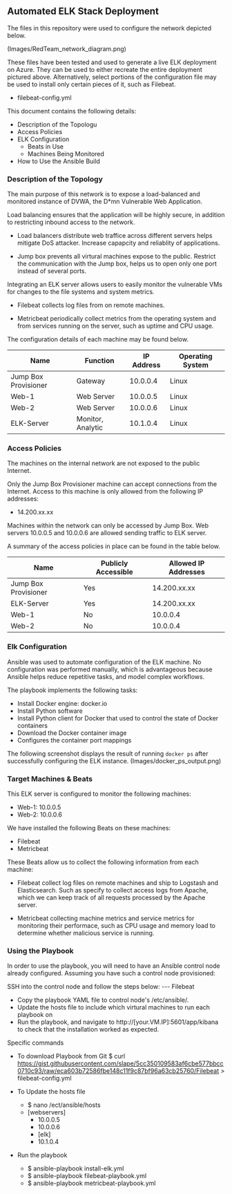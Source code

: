 ## Automated ELK Stack Deployment

The files in this repository were used to configure the network depicted below.

(Images/RedTeam_network_diagram.png)

These files have been tested and used to generate a live ELK deployment on Azure. They can be used to either recreate the entire deployment pictured above. Alternatively, select portions of the configuration file may be used to install only certain pieces of it, such as Filebeat.

  - filebeat-config.yml

This document contains the following details:
- Description of the Topologu
- Access Policies
- ELK Configuration
  - Beats in Use
  - Machines Being Monitored
- How to Use the Ansible Build


### Description of the Topology

The main purpose of this network is to expose a load-balanced and monitored instance of DVWA, the D*mn Vulnerable Web Application.

Load balancing ensures that the application will be highly secure, in addition to restricting inbound access to the network.

  - Load balancers distribute web traffice across different servers helps mitigate DoS attacker. Increase capapcity and reliablity of applications.
  
  - Jump box prevents all virtural machines expose to the public. Restrict the communication with the Jump box, helps us to open only one port instead of several ports.

Integrating an ELK server allows users to easily monitor the vulnerable VMs for changes to the file systems and system metrics.

  - Filebeat collects log files from on remote machines. 
  
  - Metricbeat periodically collect metrics from the operating system and from services running on the server, such as uptime and CPU usage.

The configuration details of each machine may be found below.

| Name                 | Function          | IP Address | Operating System |
|----------------------|-------------------|------------|------------------|
| Jump Box Provisioner | Gateway           | 10.0.0.4   | Linux            |
| Web-1                | Web Server        | 10.0.0.5   | Linux            |
| Web-2                | Web Server        | 10.0.0.6   | Linux            |
| ELK-Server           | Monitor, Analytic | 10.1.0.4   | Linux            |


### Access Policies

The machines on the internal network are not exposed to the public Internet. 

Only the Jump Box Provisioner machine can accept connections from the Internet. Access to this machine is only allowed from the following IP addresses:
- 14.200.xx.xx

Machines within the network can only be accessed by Jump Box.
Web servers 10.0.0.5 and 10.0.0.6 are allowed sending traffic to ELK server.

A summary of the access policies in place can be found in the table below.

| Name                 | Publicly Accessible | Allowed IP Addresses |
|----------------------|---------------------|----------------------|
| Jump Box Provisioner | Yes                 | 14.200.xx.xx         |
| ELK-Server           | Yes                 | 14.200.xx.xx         |
| Web-1                | No                  | 10.0.0.4             |
| Web-2                | No                  | 10.0.0.4             |

### Elk Configuration

Ansible was used to automate configuration of the ELK machine. No configuration was performed manually, which is advantageous because Ansible helps reduce repetitive tasks, and model complex workflows.

The playbook implements the following tasks:
- Install Docker engine: docker.io
- Install Python software
- Install Python client for Docker that used to control the state of Docker containers
- Download the Docker container image
- Configures the container port mappings


The following screenshot displays the result of running `docker ps` after successfully configuring the ELK instance.
(Images/docker_ps_output.png)

### Target Machines & Beats
This ELK server is configured to monitor the following machines:
- Web-1: 10.0.0.5
- Web-2: 10.0.0.6

We have installed the following Beats on these machines:
- Filebeat
- Metricbeat

These Beats allow us to collect the following information from each machine:
- Filebeat collect log files on remote machines and ship to Logstash and Elasticsearch. Such as specify to collect access logs from Apache, which we can keep track of all requests processed by the Apache server.

- Metricbeat collecting machine metrics and service metrics for monitoring their performace, such as CPU usage and memory load to determine whether malicious service is running.

### Using the Playbook
In order to use the playbook, you will need to have an Ansible control node already configured. Assuming you have such a control node provisioned: 

SSH into the control node and follow the steps below:
--- Filebeat
- Copy the playbook YAML file to control node's /etc/ansible/.
- Update the hosts file to include which virtural machines to run each playbook on
- Run the playbook, and navigate to http://[your.VM.IP]:5601/app/kibana to check that the installation worked as expected.

Specific commands

- To download Playbook from Git
    $ curl https://gist.githubusercontent.com/slape/5cc350109583af6cbe577bbcc0710c93/raw/eca603b72586fbe148c11f9c87bf96a63cb25760/Filebeat > filebeat-config.yml

- To Update the hosts file
     - $ nano /ect/ansible/hosts
	 - [webservers]
         - 10.0.0.5
         - 10.0.0.6
         - [elk]
         - 10.1.0.4

- Run the playbook  
    - $ ansible-playbook install-elk.yml 
    - $ ansible-playbook filebeat-playbook.yml
    - $ ansible-playbook metricbeat-playbook.yml	
